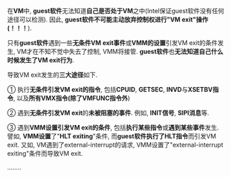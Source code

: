 

在**VM**中, **guest软件**无法知道**自己是否处于VM**之中(Intel保证guest软件没有任何途径可以检测). 因此, **guest软件不可能主动放弃控制权进行"VM exit"操作(！！！**).

只有**guest软件**遇到一些**无条件VM exit事件**或**VMM的设置**引发VM exit的条件发生, VM才在不知不觉中失去了控制, VMM将接管. **guest软件**也**无法知道自己什么时候发生了VM exit行为**.

导致VM exit发生的**三大途径**如下.

① 执行**无条件引发VM exit的指令**, 包括**CPUID**, **GETSEC**, **INVD**与**XSETBV指令**, 以及**所有VMX指令(除了VMFUNC指令外**)

② 遇到**无条件引发VM exit**的**未被阻塞的事件**. 例如, **INIT信号**, **SIPI消息**等.

③ 遇到**VMM设置引发VM exit的条件**, 包括**执行某些指令**或**遇到某些事件**发生. 譬如, **VMM设置**了"**HLT exiting**"条件, 而**guest软件执行了HLT指令**而引发VM exit. 又如, VM遇到了external\-interrupt的请求, VMM设置了"external\-interrupt exiting"条件而导致VM exit.

........
